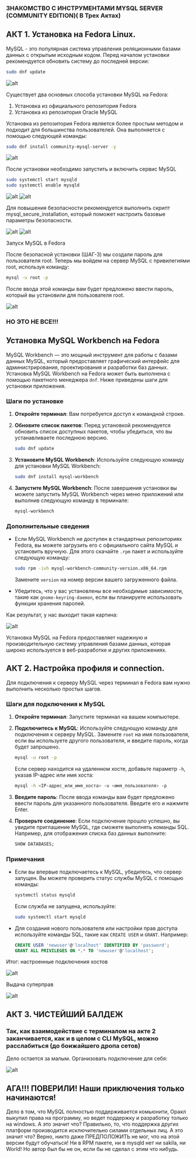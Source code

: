 ### ЗНАКОМСТВО С ИНСТРУМЕНТАМИ MYSQL SERVER (COMMUNITY EDITION)( В Трех Актах)

## АКТ 1. Установка на Fedora Linux.

MySQL - это популярная система управления реляционными базами данных с открытым исходным кодом. 
Перед началом установки рекомендуется обновить систему до последней версии:

```bash
sudo dnf update
```

![alt](20241220033500.png)

Существует два основных способа установки MySQL на Fedora:

1. Установка из официального репозитория Fedora
2. Установка из репозитория Oracle MySQL

Установка из репозитория Fedora является более простым методом и подходит для большинства пользователей. Она выполняется с помощью следующей команды:

```bash
sudo dnf install community-mysql-server -y 
```

![alt](20241220033543.png)

После установки необходимо запустить и включить сервис MySQL
```bash
sudo systemctl start mysqld
sudo systemctl enable mysqld
```
![alt](20241220033609.png)
![alt](20241220033646.png)

Для повышения безопасности рекомендуется выполнить скрипт mysql_secure_installation, который поможет настроить базовые параметры безопасности.

![alt](20241220033710.png)
![alt](20241220033945.png)

Запуск MySQL в Fedora

После безопасной установки (ШАГ-3) мы создали пароль для пользователя root. Теперь мы войдем на сервер MySQL с привилегиями root, используя команду:

```bash
mysql -u root -p
```

После ввода этой команды вам будет предложено ввести пароль, который вы установили для пользователя root.

![alt](20241220034113.png)

### НО ЭТО НЕ ВСЕ!!!

## Установка MySQL Workbench на Fedora

MySQL Workbench — это мощный инструмент для работы с базами данных MySQL, который предоставляет графический интерфейс для администрирования, проектирования и разработки баз данных. Установка MySQL Workbench на Fedora может быть выполнена с помощью пакетного менеджера `dnf`. Ниже приведены шаги для установки приложения.

### Шаги по установке

1. **Откройте терминал**: Вам потребуется доступ к командной строке.

2. **Обновите список пакетов**: Перед установкой рекомендуется обновить список доступных пакетов, чтобы убедиться, что вы устанавливаете последнюю версию.
   ```bash
   sudo dnf update
   ```

3. **Установите MySQL Workbench**: Используйте следующую команду для установки MySQL Workbench:
   ```bash
   sudo dnf install mysql-workbench
   ```

4. **Запустите MySQL Workbench**: После завершения установки вы можете запустить MySQL Workbench через меню приложений или выполнив следующую команду в терминале:
   ```bash
   mysql-workbench
   ```

### Дополнительные сведения

- Если MySQL Workbench не доступен в стандартных репозиториях Fedora, вы можете загрузить его с официального сайта MySQL и установить вручную. Для этого скачайте `.rpm` пакет и используйте следующую команду:
  ```bash
  sudo rpm -ivh mysql-workbench-community-version.x86_64.rpm
  ```
  Замените `version` на номер версии вашего загруженного файла.

- Убедитесь, что у вас установлены все необходимые зависимости, такие как `gnome-keyring-daemon`, если вы планируете использовать функции хранения паролей.

Как результат, у нас выходит такая картина:

![alt](image.png)


Установка MySQL на Fedora предоставляет надежную и производительную систему управления базами данных, которая широко используется в веб-разработке и других приложениях.

## АКТ 2. Настройка профиля и connection.


Для подключения к серверу MySQL через терминал в Fedora вам нужно выполнить несколько простых шагов. 

### Шаги для подключения к MySQL

1. **Откройте терминал**: Запустите терминал на вашем компьютере.

2. **Подключитесь к MySQL**: Используйте следующую команду для подключения к серверу MySQL. Замените `root` на имя пользователя, если вы используете другого пользователя, и введите пароль, когда будет запрошено.
   ```bash
   mysql -u root -p
   ```
   Если сервер находится на удаленном хосте, добавьте параметр `-h`, указав IP-адрес или имя хоста:
   ```bash
   mysql -h <IP-адрес_или_имя_хоста> -u <имя_пользователя> -p
   ```

3. **Введите пароль**: После ввода команды вам будет предложено ввести пароль для указанного пользователя. Введите его и нажмите Enter.

4. **Проверьте соединение**: Если подключение прошло успешно, вы увидите приглашение MySQL, где сможете выполнять команды SQL. Например, для отображения списка баз данных выполните:
   ```sql
   SHOW DATABASES;
   ```

### Примечания

- Если вы впервые подключаетесь к MySQL, убедитесь, что сервер запущен. Вы можете проверить статус службы MySQL с помощью команды:
  ```bash
  systemctl status mysqld
  ```
  Если служба не запущена, используйте:
  ```bash
  sudo systemctl start mysqld
  ```

- Для создания нового пользователя или настройки прав доступа используйте команды SQL, такие как `CREATE USER` и `GRANT`. Например:
  ```sql
  CREATE USER 'newuser'@'localhost' IDENTIFIED BY 'password';
  GRANT ALL PRIVILEGES ON *.* TO 'newuser'@'localhost';
  ```

Итог: настроенные подключения хостов

![alt](image2.png)

Выдача суперправ

![alt](image3.png)

## АКТ 3. ЧИСТЕЙШИЙ БАЛДЕЖ

### Так, как взаимодействие с терминалом на акте 2 заканчивается, как и в целом с CLI MySQL, можно расслабиться (до боижайшего дропа сетов) 

Дело остается за малым. Организовать подключение для себя:

![alt](image4.png)

## АГА!!! ПОВЕРИЛИ! Наши приключения только начинаются!

Дело в том, что MySQL полностью поддерживается комьюнити, Оракл выкупил права на программу, но ведет поддержку и разработку только на windows. А это значит что? Правильно, то, что поддержка других платформ производится исключительно силами отдельных лиц. А это значит что? Верно, никто даже ПРЕДПОЛОЖИТЬ не мог, что на этой версии будут обучаться! Ни в RPM пакете, ни в mysqld нет ни sakila, ни World! Но автор был бы не он, если бы не сделал с этим что нибудь.
  